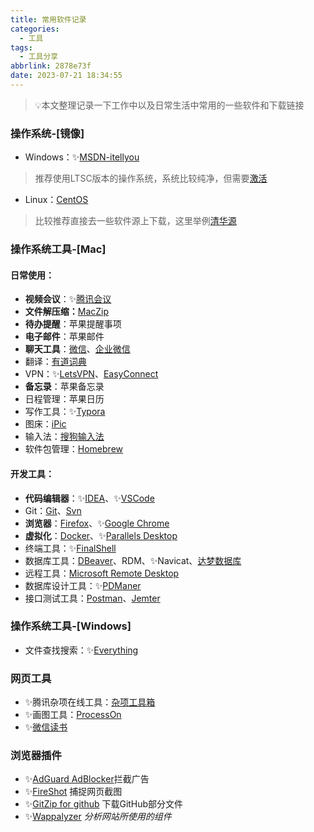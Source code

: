 ```yaml
---
title: 常用软件记录
categories:
  - 工具
tags:
  - 工具分享
abbrlink: 2878e73f
date: 2023-07-21 18:34:55
---
```


<meta name="referrer" content="no-referrer" />

> 💡本文整理记录一下工作中以及日常生活中常用的一些软件和下载链接

<!--more-->

### 操作系统-[镜像]

* Windows：✨[MSDN-itellyou](https://msdn.itellyou.cn/)

> 推荐使用LTSC版本的操作系统，系统比较纯净，但需要[激活](https://www.icloud.com.cn/iclouddrive/009dT5FmvFW1dVjWVR8XkFnSA#HEU_KMS_Activator)

* Linux：[CentOS](https://www.centos.org/download/)

> 比较推荐直接去一些软件源上下载，这里举例[清华源](https://mirrors.tuna.tsinghua.edu.cn/ubuntu-cdimage/releases/23.04/release/)

### 操作系统工具-[Mac]

#### 日常使用：

- **视频会议**：✨[腾讯会议](https://meeting.tencent.com/)
- **文件解压缩：**[MacZip](https://ezip.awehunt.com/)
- **待办提醒**：苹果提醒事项
- **电子邮件**：苹果邮件
- **聊天工具**：[微信](https://weixin.qq.com/)、[企业微信](https://work.weixin.qq.com)
- 翻译：[有道词典](https://cidian.youdao.com/download-app/?keyfrom=dict_web_product)
- VPN：✨[LetsVPN](https://ric.asiway.org/?shortlink=0gesgjiu&c=cs-articles&pid=activity&af_xp=custom&source_caller=ui)、[EasyConnect](https://vpn.muc.edu.cn/portal/#!/login)
- **备忘录**：苹果备忘录
- 日程管理：苹果日历
- 写作工具：✨[Typora](https://www.icloud.com.cn/iclouddrive/07dw7bzS6ec_XBnGQdwoXgcPw#Typora_1.6.7_osx)
- 图床：[iPic](https://apps.apple.com/cn/app/id1101244278?mt=12)
- 输入法：[搜狗输入法](https://pinyin.sogou.com/mac/)
- 软件包管理：[Homebrew](https://brew.sh/)

#### 开发工具：

- **代码编辑器**：✨[IDEA](https://www.jetbrains.com/)、✨[VSCode](https://code.visualstudio.com/)
- Git：[Git](https://git-scm.com/download)、[Svn](https://formulae.brew.sh/formula/subversion#default)
- **浏览器**：[Firefox](http://www.firefox.com.cn/)、✨[Google Chrome](https://www.google.cn/chrome/index.html)
- **虚拟化**：[Docker](https://www.docker.com/)、✨[Parallels Desktop](https://www.icloud.com.cn/iclouddrive/051LwYlz9I5q-75mQjuesqPDg#ParallelsDesktop-18.1.1-53328_M_osx)
- 终端工具：✨[FinalShell](http://www.hostbuf.com/t/988.html)
- 数据库工具：[DBeaver](https://dbeaver.io/download/)、RDM、✨Navicat、[达梦数据库](https://www.dameng.com/DM8.html)
- 远程工具：[Microsoft Remote Desktop](https://apps.apple.com/tw/app/microsoft-remote-desktop/id1295203466)
- 数据库设计工具：✨[PDManer](https://gitee.com/robergroup/pdmaner/releases)
- 接口测试工具：[Postman](https://www.postman.com/downloads/)、[Jemter](https://jmeter.apache.org/)

### 操作系统工具-[Windows]

- 文件查找搜索：✨[Everything](https://www.voidtools.com/zh-cn/)

### 网页工具

- ✨腾讯杂项在线工具：[杂项工具箱](https://tool.browser.qq.com/)
- ✨画图工具：[ProcessOn](https://www.processon.com/)
- ✨[微信读书](https://weread.qq.com/)

### 浏览器插件

- ✨[AdGuard AdBlocker](https://chrome.google.com/webstore/detail/adguard-adblocker/bgnkhhnnamicmpeenaelnjfhikgbkllg)拦截广告
- ✨[FireShot](https://chrome.google.com/webstore/detail/take-webpage-screenshots/mcbpblocgmgfnpjjppndjkmgjaogfceg) 捕捉网页截图
- ✨[GitZip for github](https://chrome.google.com/webstore/detail/gitzip-for-github/ffabmkklhbepgcgfonabamgnfafbdlkn) 下载GitHub部分文件
- ✨[Wappalyzer](https://www.wappalyzer.com/apps/?utm_source=popup&utm_medium=extension&utm_campaign=wappalyzer) *分析网站所使用的组件*
